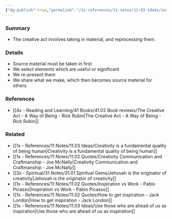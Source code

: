 ```yaml
---
{"dg-publish":true,"permalink":"/1x-references/11-notes/11-03-ideas/inspiration-and-creativity/","title":"Inspiration and creativity","created":"2023-03-27T19:45:50.000+03:00","updated":"2024-02-14T20:18:29.348+03:00"}
---
```



### Summary
- The creative act involves taking in material, and reprocessing them.

### Details
- Source material must be taken in first
- We select elements which are useful or significant
- We re-present them
- We share what we make, which then becomes source material for others

### References
- [[4x - Reading and Learning/41 Books/41.02 Book reviews/The Creative Act - A Way of Being - Rick Rubin\|The Creative Act - A Way of Being - Rick Rubin]]

### Related
- [[1x - References/11 Notes/11.03 Ideas/Creativity is a fundamental quality of being human\|Creativity is a fundamental quality of being human]]
- [[1x - References/11 Notes/11.02 Quotes/Creativity Communication and Craftmanship - Joe McNally\|Creativity Communication and Craftmanship - Joe McNally]]
- [[3x - Spiritual/31 Notes/31.01 Spiritual Gems/Jehovah is the originator of creativity\|Jehovah is the originator of creativity]]
- [[1x - References/11 Notes/11.02 Quotes/Inspiration vs Work - Pablo Picasso\|Inspiration vs Work - Pablo Picasso]]
- [[1x - References/11 Notes/11.02 Quotes/How to get inspiration - Jack London\|How to get inspiration - Jack London]]
- [[1x - References/11 Notes/11.03 Ideas/Use those who are ahead of us as inspiration\|Use those who are ahead of us as inspiration]]